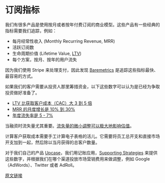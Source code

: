 # 订阅指标

我们有很多产品是使用按月或者按年付费订阅的商业模型。这些产品有一些经典的指标需要我们追踪，例如：

- 每月经常性收入 (Monthly Recurring Revenue, MRR)
- 活跃订阅数
- 生命周期价值 (Lifetime Value, [LTV](http://en.wikipedia.org/wiki/Customer_lifetime_value))
- 每个方案，按月、按年的用户流失

因为我们使用 Stripe 来处理支付，因此发现 [Baremetrics](https://www.baremetrics.io/) 是追踪这些指标最快、最容易的方式。

如果我们的客户需要从投资人那里筹措资金，以下这些数字可以认为是已经为争取投资做好准备了。

- [LTV 比获取客户成本（CAC）大 3 到 5 倍](http://www.forentrepreneurs.com/startup-killer/)
- [MRR 的月度增长是 10% 到 30%](http://www.forentrepreneurs.com/startup-killer/)
- [年度流失率是 5 - 7%](http://sixteenventures.com/saas-churn-rate)

当融资时流失量尤其重要。[流失量的微小调整可以极大地影响估值](http://www.forentrepreneurs.com/why-churn-is-critical-in-saas/)。

计算客户获取成本需要手工计算电子表格的活儿。它需要将员工总开支和直接市场开支加到一起，然后除以当月获得的总客户数量。

对于我们自己的产品 [Upcase](https://thoughtbot.com/upcase)，我们用记账应用，[Supporting Strategies](http://www.supportingstrategies.com/) 来提供这些数字，并根据我们在哪个渠道投放市场营销费用来做调整，例如 Google（AdWords）、Twitter 或者 AdRoll。

[原文链接](https://thoughtbot.com/playbook/measuring/subscription-metrics)
